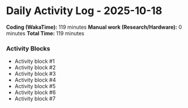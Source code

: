 # Daily Activity Log - 2025-10-18

**Coding (WakaTime):** 119 minutes
**Manual work (Research/Hardware):** 0 minutes
**Total Time:** 119 minutes

### Activity Blocks
- Activity block #1
- Activity block #2
- Activity block #3
- Activity block #4
- Activity block #5
- Activity block #6
- Activity block #7
